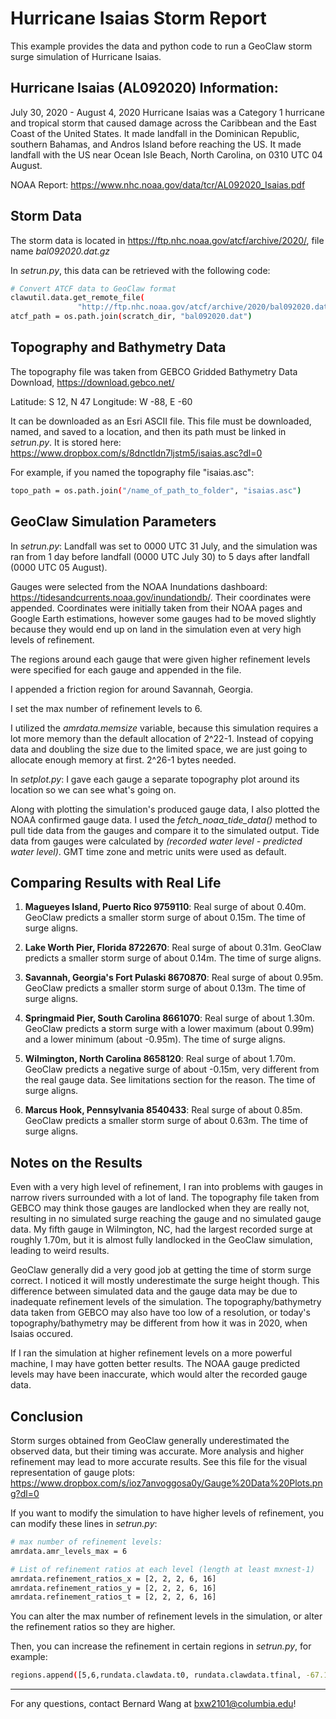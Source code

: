 # Hurricane Isaias Storm Report
This example provides the data and python code to run a GeoClaw storm surge simulation of Hurricane Isaias.

## Hurricane Isaias (AL092020) Information:
July 30, 2020 - August 4, 2020
Hurricane Isaias was a Category 1 hurricane and tropical storm that caused damage across the Caribbean and the East Coast of the United States. It made landfall in the Dominican Republic, southern Bahamas, and Andros Island before reaching the US. It made landfall with the US near Ocean Isle Beach, North Carolina, on 0310 UTC 04 August.

NOAA Report: https://www.nhc.noaa.gov/data/tcr/AL092020_Isaias.pdf

## Storm Data
The storm data is located in https://ftp.nhc.noaa.gov/atcf/archive/2020/, file name _bal092020.dat.gz_

In _setrun.py_, this data can be retrieved with the following code:
```sh
# Convert ATCF data to GeoClaw format
clawutil.data.get_remote_file(
               "http://ftp.nhc.noaa.gov/atcf/archive/2020/bal092020.dat.gz")
atcf_path = os.path.join(scratch_dir, "bal092020.dat")
```

## Topography and Bathymetry Data
The topography file was taken from GEBCO Gridded Bathymetry Data Download, https://download.gebco.net/

Latitude: S 12, N 47
Longitude: W -88, E -60

It can be downloaded as an Esri ASCII file. This file must be downloaded, named, and saved to a location, and then its path must be linked in _setrun.py_.
It is stored here: https://www.dropbox.com/s/8dnctldn7ljstm5/isaias.asc?dl=0

For example, if you named the topography file "isaias.asc":
```sh
topo_path = os.path.join("/name_of_path_to_folder", "isaias.asc")
```

## GeoClaw Simulation Parameters
In _setrun.py_:
Landfall was set to 0000 UTC 31 July, and the simulation was ran from 1 day before landfall (0000 UTC July 30) to 5 days after landfall (0000 UTC 05 August).

Gauges were selected from the NOAA Inundations dashboard: https://tidesandcurrents.noaa.gov/inundationdb/. Their coordinates were appended. Coordinates were initially taken from their NOAA pages and Google Earth estimations, however some gauges had to be moved slightly because they would end up on land in the simulation even at very high levels of refinement.

The regions around each gauge that were given higher refinement levels were specified for each gauge and appended in the file.

I appended a friction region for around Savannah, Georgia.

I set the max number of refinement levels to 6.

I utilized the _amrdata.memsize_ variable, because this simulation requires a lot more memory than the default allocation of 2^22-1. Instead of copying data and doubling the size due to the limited space, we are just going to allocate enough memory at first. 2^26-1 bytes needed.

In _setplot.py_:
I gave each gauge a separate topography plot around its location so we can see what's going on.

Along with plotting the simulation's produced gauge data, I also plotted the NOAA confirmed gauge data. I used the _fetch_noaa_tide_data()_ method to pull tide data from the gauges and compare it to the simulated output. Tide data from gauges were calculated by _(recorded water level - predicted water level)_. GMT time zone and metric units were used as default.

## Comparing Results with Real Life
1. __Magueyes Island, Puerto Rico 9759110__: Real surge of about 0.40m.
GeoClaw predicts a smaller storm surge of about 0.15m. The time of surge aligns.

2. __Lake Worth Pier, Florida 8722670__: Real surge of about 0.31m.
GeoClaw predicts a smaller storm surge of about 0.14m. The time of surge aligns.

3. __Savannah, Georgia's Fort Pulaski 8670870__: Real surge of about 0.95m.
GeoClaw predicts a smaller storm surge of about 0.13m. The time of surge aligns.

4. __Springmaid Pier, South Carolina 8661070__: Real surge of about 1.30m.
GeoClaw predicts a storm surge with a lower maximum (about 0.99m) and a lower minimum (about -0.95m). The time of surge aligns.

5. __Wilmington, North Carolina 8658120__: Real surge of about 1.70m.
GeoClaw predicts a negative surge of about -0.15m, very different from the real gauge data. See limitations section for the reason. The time of surge aligns.

6. __Marcus Hook, Pennsylvania 8540433__: Real surge of about 0.85m.
GeoClaw predicts a smaller storm surge of about 0.63m. The time of surge aligns.

## Notes on the Results
Even with a very high level of refinement, I ran into problems with gauges in narrow rivers surrounded with a lot of land. The topography file taken from GEBCO may think those gauges are landlocked when they are really not, resulting in no simulated surge reaching the gauge and no simulated gauge data. My fifth gauge in Wilmington, NC, had the largest recorded surge at roughly 1.70m, but it is almost fully landlocked in the GeoClaw simulation, leading to weird results.

GeoClaw generally did a very good job at getting the time of storm surge correct. I noticed it will mostly underestimate the surge height though. This difference between simulated data and the gauge data may be due to inadequate refinement levels of the simulation. The topography/bathymetry data taken from GEBCO may also have too low of a resolution, or today's topography/bathymetry may be different from how it was in 2020, when Isaias occured.

If I ran the simulation at higher refinement levels on a more powerful machine, I may have gotten better results. The NOAA gauge predicted levels may have been inaccurate, which would alter the recorded gauge data.

## Conclusion
Storm surges obtained from GeoClaw generally underestimated the observed data, but their timing was accurate. More analysis and higher refinement may lead to more accurate results.
See this file for the visual representation of gauge plots: https://www.dropbox.com/s/ioz7anvoggosa0y/Gauge%20Data%20Plots.png?dl=0

If you want to modify the simulation to have higher levels of refinement, you can modify these lines in _setrun.py_:
```sh
# max number of refinement levels:
amrdata.amr_levels_max = 6

# List of refinement ratios at each level (length at least mxnest-1)
amrdata.refinement_ratios_x = [2, 2, 2, 6, 16]
amrdata.refinement_ratios_y = [2, 2, 2, 6, 16]
amrdata.refinement_ratios_t = [2, 2, 2, 6, 16]
```
You can alter the max number of refinement levels in the simulation, or alter the refinement ratios so they are higher.

Then, you can increase the refinement in certain regions in _setrun.py_, for example:
```sh
regions.append([5,6,rundata.clawdata.t0, rundata.clawdata.tfinal, -67.1, -66.9, 17.9, 18.1])
```
----------------------------------------------------------------------------------------

For any questions, contact Bernard Wang at bxw2101@columbia.edu!
